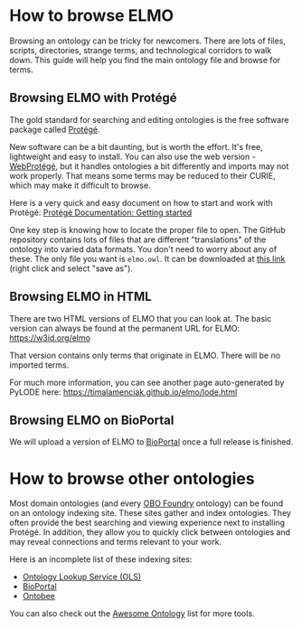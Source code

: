 # How to browse ELMO

Browsing an ontology can be tricky for newcomers. There are lots of files, scripts, directories, strange terms, and technological corridors to walk down. This guide will help you find the main ontology file and browse for terms.

## Browsing ELMO with Protégé

The gold standard for searching and editing ontologies is the free software package called [Protégé](https://protege.stanford.edu/). 

New software can be a bit daunting, but is worth the effort. It's free, lightweight and easy to install. You can also use the web version - [WebProtégé](https://webprotege.stanford.edu/), but it handles ontologies a bit differently and imports may not work properly. That means some terms may be reduced to their CURIE, which may make it difficult to browse.

Here is a very quick and easy document on how to start and work with Protégé: [Protégé Documentation: Getting started](https://protegeproject.github.io/protege/getting-started/)

One key step is knowing how to locate the proper file to open. The GitHub repository contains lots of files that are different "translations" of the ontology into varied data formats. You don't need to worry about any of these. The only file you want is `elmo.owl`. It can be downloaded at [this link](https://raw.githubusercontent.com/timalamenciak/elmo/refs/heads/main/elmo.owl) (right click and select "save as").

## Browsing ELMO in HTML

There are two HTML versions of ELMO that you can look at. The basic version can always be found at the permanent URL for ELMO: https://w3id.org/elmo

That version contains only terms that originate in ELMO. There will be no imported terms. 

For much more information, you can see another page auto-generated by PyLODE here: https://timalamenciak.github.io/elmo/lode.html

## Browsing ELMO on BioPortal

We will upload a version of ELMO to [BioPortal](https://bioportal.bioontology.org/) once a full release is finished.

# How to browse other ontologies

Most domain ontologies (and every [OBO Foundry](https://obofoundry.org/) ontology) can be found on an ontology indexing site. These sites gather and index ontologies. They often provide the best searching and viewing experience next to installing Protégé. In addition, they allow you to quickly click between ontologies and may reveal connections and terms relevant to your work. 

Here is an incomplete list of these indexing sites:

- [Ontology Lookup Service (OLS)](https://www.ebi.ac.uk/ols4/)
- [BioPortal](https://bioportal.bioontology.org/)
- [Ontobee](https://ontobee.org/)

You can also check out the [Awesome Ontology](https://github.com/ozekik/awesome-ontology?tab=readme-ov-file) list for more tools.